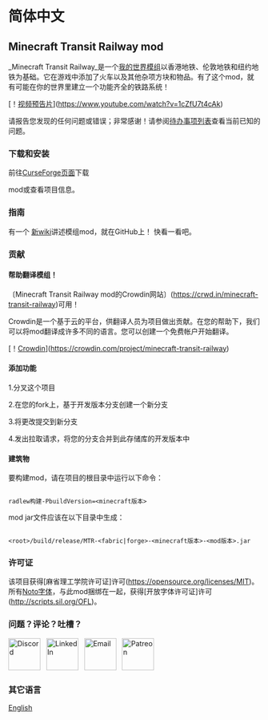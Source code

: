 # 简体中文
## Minecraft Transit Railway mod
_Minecraft Transit Railway_是一个[我的世界模组](https://minecraft.gamepedia.com/Mods)以香港地铁、伦敦地铁和纽约地铁为基础。它在游戏中添加了火车以及其他杂项方块和物品。有了这个mod，就有可能在你的世界里建立一个功能齐全的铁路系统！

[！[视频预告片](https://github.com/jonafanho/Minecraft-Transit-Railway/blob/master/images/footer/video-preview.png)](https://www.youtube.com/watch?v=1cZfU7t4cAk)

请报告您发现的任何问题或错误；非常感谢！请参阅[待办事项列表](https://github.com/jonafanho/Minecraft-Transit-Railway/projects/2)查看当前已知的问题。
### 下载和安装
前往[CurseForge页面](https://www.curseforge.com/minecraft/mc-mods/minecraft-transit-railway)下载

mod或查看项目信息。
### 指南
有一个 [新wiki](https://github.com/jonafanho/Minecraft-Transit-Railway/wiki)讲述模组mod，就在GitHub上！
快看一看吧。
### 贡献
#### 帮助翻译模组！
〔Minecraft Transit Railway mod的Crowdin网站〕(https://crwd.in/minecraft-transit-railway)可用！

Crowdin是一个基于云的平台，供翻译人员为项目做出贡献。在您的帮助下，我们可以将mod翻译成许多不同的语言。您可以创建一个免费帐户开始翻译。

[！[Crowdin](https://badges.crowdin.net/minecraft-transit-railway/localized.svg)](https://crowdin.com/project/minecraft-transit-railway)
#### 添加功能
1.分叉这个项目

2.在您的fork上，基于开发版本分支创建一个新分支

3.将更改提交到新分支

4.发出拉取请求，将您的分支合并到此存储库的开发版本中
#### 建筑物
要构建mod，请在项目的根目录中运行以下命令：

```

radlew构建-PbuildVersion=<minecraft版本>

```

mod jar文件应该在以下目录中生成：

```

<root>/build/release/MTR-<fabric|forge>-<minecraft版本>-<mod版本>.jar

```
### 许可证
该项目获得[麻省理工学院许可证]许可(https://opensource.org/licenses/MIT)。所有[Noto字体](http://www.google.com/get/noto/)，与此mod捆绑在一起，获得[开放字体许可证]许可(http://scripts.sil.org/OFL)。
### 问题？评论？吐槽？
<a href="https://discord.gg/PVZ2nfUaTW" target="_blank"><img src="https://github.com/jonafanho/Minecraft-Transit-Railway/blob/master/images/footer/discord.png" alt="Discord" width=64></a>
&nbsp;
<a href="https://www.linkedin.com/in/jonathanho33" target="_blank"><img src="https://github.com/jonafanho/Minecraft-Transit-Railway/blob/master/images/footer/linked_in.png" alt="LinkedIn" width=64></a>
&nbsp;
<a href="mailto:jonho.minecraft@gmail.com" target="_blank"><img src="https://github.com/jonafanho/Minecraft-Transit-Railway/blob/master/images/footer/email.png" alt="Email" width=64></a>
&nbsp;
<a href="https://www.patreon.com/minecraft_transit_railway" target="_blank"><img src="https://github.com/jonafanho/Minecraft-Transit-Railway/blob/master/images/footer/patreon.png" alt="Patreon" width=64></a>
### 其它语言
[English](https:github.com/jonafanho/Minecraft-Transit-Railway/README.md)
